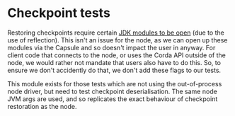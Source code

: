 # Checkpoint tests

Restoring checkpoints require certain [JDK modules to be open](../node/capsule/src/main/resources/node-jvm-args.txt) (due to the use of
reflection). This isn't an issue for the node, as we can open up these modules via the Capsule and so doesn't impact the user in anyway. For
client code that connects to the node, or uses the Corda API outside of the node, we would rather not mandate that users also have to do
this. So, to ensure we don't accidently do that, we don't add these flags to our tests.

This module exists for those tests which are not using the out-of-process node driver, but need to test checkpoint deserialisation. The same
node JVM args are used, and so replicates the exact behaviour of checkpoint restoration as the node.
